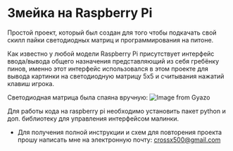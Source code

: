 # Змейка на Raspberry Pi
Простой проект, который был создан для того чтобы подкачать свой скилл пайки светодиодных матриц и программирования на питоне.

Как известно у любой модели Raspberry Pi присутствует интерфейс ввода/вывода общего назначения представляющий из себя гребёнку пинов, именно этот интерфейс использовался в этом проекте для вывода картинки на светодиодную матрицу 5х5 и считывания нажатий клавиш игрока.

Светодиодная матрица была спаяна вручную:
![Image from Gyazo](https://i.gyazo.com/14503b66ea9deda6e12f0cc0a4df6736.jpg)

Для работы кода на raspberry pi необходимо установить пакет python и доп. библиотеку для управления интерфейсом малинки.

- Для получения полной инструкции и схем для повторения проекта прошу написать мне на электронную почту: crossx500@gmail.com
